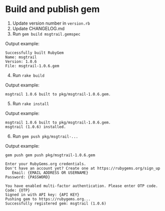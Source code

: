 # Build and publish gem

1. Update version number in `version.rb`
2. Update CHANGELOG.md
3. Run `gem build msgtrail.gemspec`

Output example:

```
Successfully built RubyGem
Name: msgtrail
Version: 1.0.6
File: msgtrail-1.0.6.gem
```

4. Run `rake build`

Output example:

```
msgtrail 1.0.6 built to pkg/msgtrail-1.0.6.gem.
```

5. Run `rake install`

Output example:

```
msgtrail 1.0.6 built to pkg/msgtrail-1.0.6.gem.
msgtrail (1.0.6) installed.
```

6. Run `gem push pkg/msgtrail-...`

Output example:

```
gem push gem push pkg/msgtrail-1.0.6.gem

Enter your RubyGems.org credentials.
Don't have an account yet? Create one at https://rubygems.org/sign_up
   Email: {EMAIL ADDRESS OR USERNAME}
Password: {PASSWORD}

You have enabled multi-factor authentication. Please enter OTP code.
Code: {OTP}
Signed in with API key: {API KEY}
Pushing gem to https://rubygems.org...
Successfully registered gem: msgtrail (1.0.6)
```
